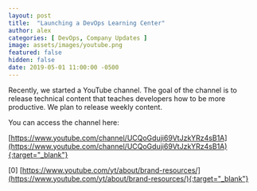```yaml
---
layout: post
title:  "Launching a DevOps Learning Center"
author: alex
categories: [ DevOps, Company Updates ]
image: assets/images/youtube.png
featured: false
hidden: false
date: 2019-05-01 11:00:00 -0500
---
```


Recently, we started a YouTube channel. The goal of the channel is to release technical content that teaches developers how to be more productive. We plan to release weekly content.

You can access the channel here:

[https://www.youtube.com/channel/UCQoGduji69VtJzkYRz4sB1A](https://www.youtube.com/channel/UCQoGduji69VtJzkYRz4sB1A){:target="_blank"}

[0] [https://www.youtube.com/yt/about/brand-resources/](https://www.youtube.com/yt/about/brand-resources/){:target="_blank"}